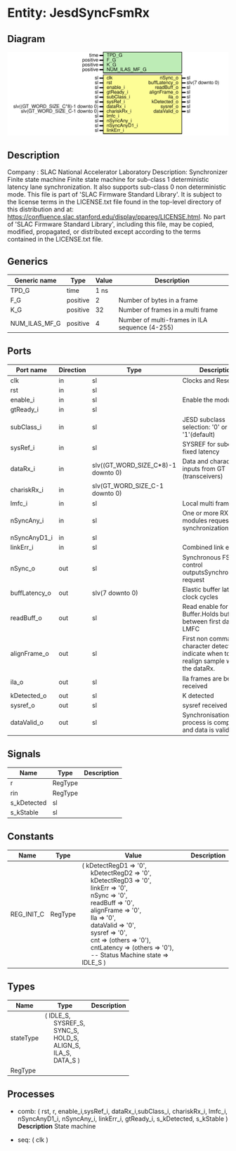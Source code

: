# Entity: JesdSyncFsmRx

## Diagram

![Diagram](JesdSyncFsmRx.svg "Diagram")
## Description

Company    : SLAC National Accelerator Laboratory
Description: Synchronizer Finite state machine
             Finite state machine for sub-class 1 deterministic latency
             lane synchronization.
             It also supports sub-class 0 non deterministic mode.
This file is part of 'SLAC Firmware Standard Library'.
It is subject to the license terms in the LICENSE.txt file found in the
top-level directory of this distribution and at:
   https://confluence.slac.stanford.edu/display/ppareg/LICENSE.html.
No part of 'SLAC Firmware Standard Library', including this file,
may be copied, modified, propagated, or distributed except according to
the terms contained in the LICENSE.txt file.
## Generics

| Generic name  | Type     | Value | Description                                     |
| ------------- | -------- | ----- | ----------------------------------------------- |
| TPD_G         | time     | 1 ns  |                                                 |
| F_G           | positive | 2     | Number of bytes in a frame                      |
| K_G           | positive | 32    | Number of frames in a multi frame               |
| NUM_ILAS_MF_G | positive | 4     | Number of multi-frames in ILA sequence (4-255)  |
## Ports

| Port name     | Direction | Type                               | Description                                                                                   |
| ------------- | --------- | ---------------------------------- | --------------------------------------------------------------------------------------------- |
| clk           | in        | sl                                 | Clocks and Resets                                                                             |
| rst           | in        | sl                                 |                                                                                               |
| enable_i      | in        | sl                                 | Enable the module                                                                             |
| gtReady_i     | in        | sl                                 |                                                                                               |
| subClass_i    | in        | sl                                 | JESD subclass selection: '0' or '1'(default)                                                  |
| sysRef_i      | in        | sl                                 | SYSREF for subcalss 1 fixed latency                                                           |
| dataRx_i      | in        | slv((GT_WORD_SIZE_C*8)-1 downto 0) | Data and character inputs from GT (transceivers)                                              |
| chariskRx_i   | in        | slv(GT_WORD_SIZE_C-1 downto 0)     |                                                                                               |
| lmfc_i        | in        | sl                                 | Local multi frame clock                                                                       |
| nSyncAny_i    | in        | sl                                 | One or more RX modules requested synchronization                                              |
| nSyncAnyD1_i  | in        | sl                                 |                                                                                               |
| linkErr_i     | in        | sl                                 | Combined link errors                                                                          |
| nSync_o       | out       | sl                                 | Synchronous FSM control outputsSynchronization request                                        |
| buffLatency_o | out       | slv(7 downto 0)                    | Elastic buffer latency in clock cycles                                                        |
| readBuff_o    | out       | sl                                 | Read enable for Rx Buffer.Holds buffers between first data and LMFC                           |
| alignFrame_o  | out       | sl                                 | First non comma (K) character detected.To indicate when to realign sample within the dataRx.  |
| ila_o         | out       | sl                                 | Ila frames are being received                                                                 |
| kDetected_o   | out       | sl                                 | K detected                                                                                    |
| sysref_o      | out       | sl                                 | sysref received                                                                               |
| dataValid_o   | out       | sl                                 | Synchronisation process is complete and data is valid                                         |
## Signals

| Name        | Type    | Description |
| ----------- | ------- | ----------- |
| r           | RegType |             |
| rin         | RegType |             |
| s_kDetected | sl      |             |
| s_kStable   | sl      |             |
## Constants

| Name       | Type    | Value                                                                                                                                                                                                                                                                                                                                                                                                                                                                                                                                                                                                                                                                                                                                                                                                                                                                        | Description |
| ---------- | ------- | ---------------------------------------------------------------------------------------------------------------------------------------------------------------------------------------------------------------------------------------------------------------------------------------------------------------------------------------------------------------------------------------------------------------------------------------------------------------------------------------------------------------------------------------------------------------------------------------------------------------------------------------------------------------------------------------------------------------------------------------------------------------------------------------------------------------------------------------------------------------------------- | ----------- |
| REG_INIT_C | RegType |  (       kDetectRegD1 => '0',<br><span style="padding-left:20px">       kDetectRegD2 => '0',<br><span style="padding-left:20px">       kDetectRegD3 => '0',<br><span style="padding-left:20px">        linkErr      => '0',<br><span style="padding-left:20px">       nSync        => '0',<br><span style="padding-left:20px">       readBuff     => '0',<br><span style="padding-left:20px">       alignFrame   => '0',<br><span style="padding-left:20px">       Ila          => '0',<br><span style="padding-left:20px">       dataValid    => '0',<br><span style="padding-left:20px">       sysref       => '0',<br><span style="padding-left:20px">       cnt          =>  (others => '0'),<br><span style="padding-left:20px">       cntLatency   =>  (others => '0'),<br><span style="padding-left:20px">        -- Status Machine       state        => IDLE_S    ) |             |
## Types

| Name      | Type                                                                                                                                                                                                                                                                                  | Description |
| --------- | ------------------------------------------------------------------------------------------------------------------------------------------------------------------------------------------------------------------------------------------------------------------------------------- | ----------- |
| stateType | ( IDLE_S,<br><span style="padding-left:20px"> SYSREF_S,<br><span style="padding-left:20px"> SYNC_S,<br><span style="padding-left:20px"> HOLD_S,<br><span style="padding-left:20px"> ALIGN_S,<br><span style="padding-left:20px"> ILA_S,<br><span style="padding-left:20px"> DATA_S )  |             |
| RegType   |                                                                                                                                                                                                                                                                                       |             |
## Processes
- comb: ( rst, r, enable_i,sysRef_i, dataRx_i,subClass_i, chariskRx_i, lmfc_i, nSyncAnyD1_i, nSyncAny_i, linkErr_i, gtReady_i, s_kDetected, s_kStable )
**Description**
State machine

- seq: ( clk )
